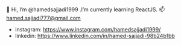 👋 Hi, I’m @hamedsajjadi1999 .I’m currently learning ReactJS. 📫 hamed.sajjadi777@gmail.com


- instagram: https://www.instagram.com/hamedsajjadi1999/
- linkedin: https://www.linkedin.com/in/hamed-sajjadi-98b24b1bb


<!---
hamed-developer/hamed-developer is a ✨ special ✨ repository because its `README.md` (this file) appears on your GitHub profile.
You can click the Preview link to take a look at your changes.
--->
